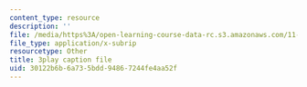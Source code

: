 ```yaml
---
content_type: resource
description: ''
file: /media/https%3A/open-learning-course-data-rc.s3.amazonaws.com/11-384-malaysia-sustainable-cities-practicum-spring-2018/30122b6b6a735bdd94867244fe4aa52f_ehZgJ8Y2UJI.vtt
file_type: application/x-subrip
resourcetype: Other
title: 3play caption file
uid: 30122b6b-6a73-5bdd-9486-7244fe4aa52f
---
```


